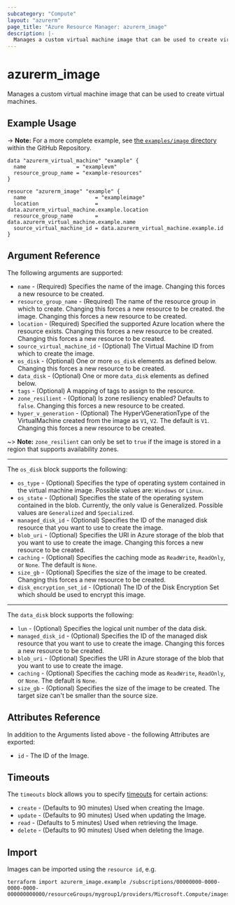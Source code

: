 ```yaml
---
subcategory: "Compute"
layout: "azurerm"
page_title: "Azure Resource Manager: azurerm_image"
description: |-
  Manages a custom virtual machine image that can be used to create virtual machines.
---
```


# azurerm_image

Manages a custom virtual machine image that can be used to create virtual machines.

## Example Usage

-> **Note:** For a more complete example, see [the `examples/image` directory](https://github.com/hashicorp/terraform-provider-azurerm/tree/main/examples/image) within the GitHub Repository.

```hcl
data "azurerm_virtual_machine" "example" {
  name                = "examplevm"
  resource_group_name = "example-resources"
}

resource "azurerm_image" "example" {
  name                      = "exampleimage"
  location                  = data.azurerm_virtual_machine.example.location
  resource_group_name       = data.azurerm_virtual_machine.example.name
  source_virtual_machine_id = data.azurerm_virtual_machine.example.id
}
```

## Argument Reference

The following arguments are supported:

* `name` - (Required) Specifies the name of the image. Changing this forces a new resource to be created.
* `resource_group_name` - (Required) The name of the resource group in which to create. Changing this forces a new resource to be created.
    the image. Changing this forces a new resource to be created.
* `location` - (Required) Specified the supported Azure location where the resource exists. Changing this forces a new resource to be created.
    Changing this forces a new resource to be created.
* `source_virtual_machine_id` - (Optional) The Virtual Machine ID from which to create the image.
* `os_disk` - (Optional) One or more `os_disk` elements as defined below. Changing this forces a new resource to be created.
* `data_disk` - (Optional) One or more `data_disk` elements as defined below.
* `tags` - (Optional) A mapping of tags to assign to the resource.
* `zone_resilient` - (Optional) Is zone resiliency enabled? Defaults to `false`. Changing this forces a new resource to be created.
* `hyper_v_generation` - (Optional) The HyperVGenerationType of the VirtualMachine created from the image as `V1`, `V2`. The default is `V1`. Changing this forces a new resource to be created.

~> **Note:** `zone_resilient` can only be set to `true` if the image is stored in a region that supports availability zones.

---

The `os_disk` block supports the following:

* `os_type` - (Optional) Specifies the type of operating system contained in the virtual machine image. Possible values are: `Windows` or `Linux`.
* `os_state` - (Optional) Specifies the state of the operating system contained in the blob. Currently, the only value is Generalized. Possible values are `Generalized` and `Specialized`.
* `managed_disk_id` - (Optional) Specifies the ID of the managed disk resource that you want to use to create the image.
* `blob_uri` - (Optional) Specifies the URI in Azure storage of the blob that you want to use to create the image. Changing this forces a new resource to be created.
* `caching` - (Optional) Specifies the caching mode as `ReadWrite`, `ReadOnly`, or `None`. The default is `None`.
* `size_gb` - (Optional) Specifies the size of the image to be created. Changing this forces a new resource to be created.
* `disk_encryption_set_id` - (Optional) The ID of the Disk Encryption Set which should be used to encrypt this image.

---

The `data_disk` block supports the following:

* `lun` - (Optional) Specifies the logical unit number of the data disk.
* `managed_disk_id` - (Optional) Specifies the ID of the managed disk resource that you want to use to create the image. Changing this forces a new resource to be created.
* `blob_uri` - (Optional) Specifies the URI in Azure storage of the blob that you want to use to create the image.
* `caching` - (Optional) Specifies the caching mode as `ReadWrite`, `ReadOnly`, or `None`. The default is `None`.
* `size_gb` - (Optional) Specifies the size of the image to be created. The target size can't be smaller than the source size.

## Attributes Reference

In addition to the Arguments listed above - the following Attributes are exported:

* `id` - The ID of the Image.

## Timeouts

The `timeouts` block allows you to specify [timeouts](https://www.terraform.io/language/resources/syntax#operation-timeouts) for certain actions:

* `create` - (Defaults to 90 minutes) Used when creating the Image.
* `update` - (Defaults to 90 minutes) Used when updating the Image.
* `read` - (Defaults to 5 minutes) Used when retrieving the Image.
* `delete` - (Defaults to 90 minutes) Used when deleting the Image.

## Import

Images can be imported using the `resource id`, e.g.

```shell
terraform import azurerm_image.example /subscriptions/00000000-0000-0000-0000-000000000000/resourceGroups/mygroup1/providers/Microsoft.Compute/images/image1
```
